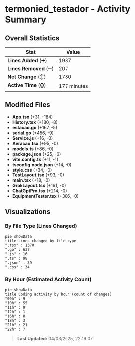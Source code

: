 # termonied_testador - Activity Summary 

## Overall Statistics

| Stat                   | Value                                                             |
| ---------------------- | ----------------------------------------------------------------- |
| **Lines Added** (➕)   | 1987                                          |
| **Lines Removed** (➖) | 207                                        |
| **Net Change** (↕)    | 1780                |
| **Active Time** (⌚)   | 177 minutes |


## Modified Files
- **App.tsx** (+31, -184)
- **History.tsx** (+180, -8)
- **estacao.go** (+167, -5)
- **serial.go** (+456, -9)
- **Service.js** (+16, -0)
- **Aeracao.tsx** (+95, -0)
- **models.ts** (+86, -0)
- **package.json** (+25, -0)
- **vite.config.ts** (+11, -1)
- **tsconfig.node.json** (+14, -0)
- **style.css** (+34, -0)
- **TestLayout.tsx** (+93, -0)
- **main.tsx** (+18, -0)
- **GrokLayout.tsx** (+161, -0)
- **ChatGptPro.tsx** (+214, -0)
- **EquipmentTester.tsx** (+386, -0)

## Visualizations

### By File Type (Lines Changed)

```mermaid
pie showData
title Lines changed by file type
".tsx" : 1370
".go" : 637
".js" : 16
".ts" : 98
".json" : 39
".css" : 34
```

### By Hour (Estimated Activity Count)

```mermaid
pie showData
title Coding activity by hour (count of changes)
"09h" : 9
"10h" : 55
"11h" : 9
"12h" : 1
"16h" : 8
"18h" : 3
"21h" : 21
"22h" : 7
```


> **Last Updated:** 04/03/2025, 22:19:07